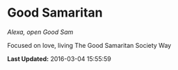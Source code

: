 # Good Samaritan
*Alexa, open Good Sam*

Focused on love, living The Good Samaritan Society Way

**Last Updated:** 2016-03-04 15:55:59
